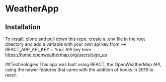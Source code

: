 # WeatherApp

## Installation

To install, clone and pull down this repo. create a .env file in the root directory and add a variable with your own api key from  --> REACT_APP_API_KEY = Your API key here https://home.openweathermap.org/users/sign_up

##Technologies
This app was built using REACT, the OpenWeatherMap API, using the newer features that came with the addition of hooks in 2018 to react. 
